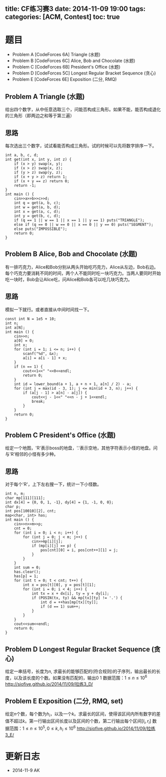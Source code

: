 title: CF练习赛3
date: 2014-11-09 19:00
tags: 
categories: [ACM, Contest]
toc: true
---
# 题目
- Problem A [CodeForces 6A] Triangle (水题)
- Problem B [CodeForces 6C] Alice, Bob and Chocolate (水题) 
- Problem C [CodeForces 6B] President's Office (水题)
- Problem D [CodeForces 5C] Longest Regular Bracket Sequence (贪心)
- Problem E [CodeForces 6E] Exposition (二分, RMQ)

<!-- more -->
## Problem A Triangle (水题)
给出四个数字，从中任意选取三个，问能否构成三角形。如果不能，能否构成退化的三角形（即两边之和等于第三遍）

## 思路
每次选出三个数字，试试看能否构成三角形。试的时候可以先将数字排序一下。

```
int a, b, c, d;
int get(int x, int y, int z) {
    if (x > y) swap(x, y);
    if (x > z) swap(x, z);
    if (y > z) swap(y, z);
    if (x + y > z) return 1;
    if (x + y == z) return 0;
    return -1;
}
int main () {
    cin>>a>>b>>c>>d;
    int q = get(a, b, c);
    int w = get(a, b, d);
    int x = get(a, c, d);
    int y = get(b, c, d);
    if (q == 1 || w == 1 || x == 1 || y == 1) puts("TRIANGLE");
    else if (q == 0 || w == 0 || x == 0 || y == 0) puts("SEGMENT");
    else puts("IMPOSSIBLE");
    return 0;
}
```

## Problem B Alice, Bob and Chocolate (水题) 
有一排巧克力，Alice和Bob分别从两头开始吃巧克力，Alice从左边，Bob右边。每个巧克力要消耗不同的时间，两个人不能同时吃一块巧克力。当两人要同时开始吃一块时，Bob会让Alice吃，问Alice和Bob各可以吃几块巧克力。

## 思路
模拟一下就行。或者直接从中间时间找一下。

```
const int N = 1e5 + 10;
int n;
int a[N];
int main () {
    cin>>n;
    a[0] = 0;
    int x;
    for (int i = 1; i <= n; i++) {
        scanf("%d", &x);
        a[i] = a[i - 1] + x;
    }
    if (n == 1) {
        cout<<1<<" "<<0<<endl;
        return 0;
    }
    int id = lower_bound(a + 1, a + n + 1, a[n] / 2) - a;
    for (int j = max(id - 3, 1); j <= min(id + 3, n); j++) {
        if (a[j - 1] > a[n] - a[j]) {
            cout<<j - 1<<" "<<n - j + 1<<endl;
            break;
        }
    }
    return 0;
}
```

## Problem C President's Office (水题)
给定一个地图，'R'表示boss的地盘，'.'表示空地，其他字符表示小怪的地盘。问与'R'相邻的小怪有多少种。

## 思路
对于每个'R'，上下左右搜一下，统计一下小怪数。

```
int n, m;
char mp[111][111];
int dx[4] = {0, 0, 1, -1}, dy[4] = {1, -1, 0, 0};
char p;
int pos[10010][2], cnt;
map<char, int> has;
int main () {
    cin>>n>>m>>p;
    cnt = 0;
    for (int i = 0; i < n; i++) {
        for (int j = 0; j < m; j++) {
            cin>>mp[i][j];
            if (mp[i][j] == p) {
                pos[cnt][0] = i, pos[cnt++][1] = j;
            }
        }
    }
    int sum = 0;
    has.clear();
    has[p] = 1;
    for (int t = 0; t < cnt; t++) {
        int x = pos[t][0], y = pos[t][1];
        for (int i = 0; i < 4; i++) {
            int tx = x + dx[i], ty = y + dy[i];
            if (POSIN(tx, ty) && mp[tx][ty] != '.') {
                int d = ++has[mp[tx][ty]];
                if (d == 1) sum++;
            }
        }
    }
    cout<<sum<<endl;
    return 0;
}
```

## Problem D Longest Regular Bracket Sequence (贪心)
给定一串括号，长度为$n$, 求最长的能够匹配的(符合规则)的子序列，输出最长的长度，以及该长度的个数。如果没有匹配的，输出0 1
数据范围：$1{\leq}n{\leq}10^6$
http://siofive.github.io/2014/11/09/拉练3_D/

## Problem E Exposition (二分, RMQ, set)
给定$n$个数，每个数为$h_i$，以及一个$k$。求最长的区间，使得该区间内所有数字的差值不超过$k$。第一行输出区间长度以及区间的个数，第二行输出每个区间$[l_i, r_i]$
数据范围：$1{\leq}n{\leq}10^5, 0{\leq}k, h_i{\leq}10^6$
http://siofive.github.io/2014/11/09/拉练3_E/

# 更新日志
- 2014-11-9 AK
